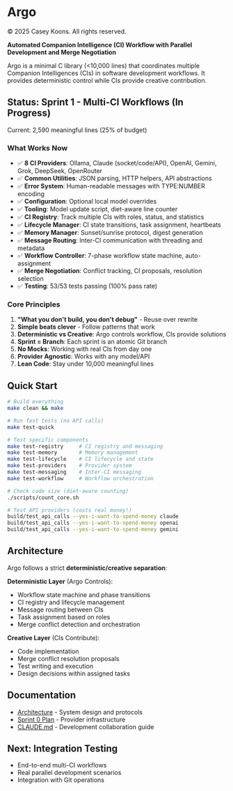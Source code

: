 # Argo
© 2025 Casey Koons. All rights reserved.

**Automated Companion Intelligence (CI) Workflow with Parallel Development and Merge Negotiation**

Argo is a minimal C library (<10,000 lines) that coordinates multiple Companion Intelligences (CIs) in software development workflows. It provides deterministic control while CIs provide creative contribution.

## Status: Sprint 1 - Multi-CI Workflows (In Progress)

Current: 2,590 meaningful lines (25% of budget)

### What Works Now
- ✅ **8 CI Providers**: Ollama, Claude (socket/code/API), OpenAI, Gemini, Grok, DeepSeek, OpenRouter
- ✅ **Common Utilities**: JSON parsing, HTTP helpers, API abstractions
- ✅ **Error System**: Human-readable messages with TYPE:NUMBER encoding
- ✅ **Configuration**: Optional local model overrides
- ✅ **Tooling**: Model update script, diet-aware line counter
- ✅ **CI Registry**: Track multiple CIs with roles, status, and statistics
- ✅ **Lifecycle Manager**: CI state transitions, task assignment, heartbeats
- ✅ **Memory Manager**: Sunset/sunrise protocol, digest generation
- ✅ **Message Routing**: Inter-CI communication with threading and metadata
- ✅ **Workflow Controller**: 7-phase workflow state machine, auto-assignment
- ✅ **Merge Negotiation**: Conflict tracking, CI proposals, resolution selection
- ✅ **Testing**: 53/53 tests passing (100% pass rate)

### Core Principles
1. **"What you don't build, you don't debug"** - Reuse over rewrite
2. **Simple beats clever** - Follow patterns that work
3. **Deterministic vs Creative**: Argo controls workflow, CIs provide solutions
4. **Sprint = Branch**: Each sprint is an atomic Git branch
5. **No Mocks**: Working with real CIs from day one
6. **Provider Agnostic**: Works with any model/API
7. **Lean Code**: Stay under 10,000 meaningful lines

## Quick Start

```bash
# Build everything
make clean && make

# Run fast tests (no API calls)
make test-quick

# Test specific components
make test-registry     # CI registry and messaging
make test-memory       # Memory management
make test-lifecycle    # CI lifecycle and state
make test-providers    # Provider system
make test-messaging    # Inter-CI messaging
make test-workflow     # Workflow orchestration

# Check code size (diet-aware counting)
./scripts/count_core.sh

# Test API providers (costs real money!)
build/test_api_calls --yes-i-want-to-spend-money claude
build/test_api_calls --yes-i-want-to-spend-money openai
build/test_api_calls --yes-i-want-to-spend-money gemini
```

## Architecture

Argo follows a strict **deterministic/creative separation**:

**Deterministic Layer** (Argo Controls):
- Workflow state machine and phase transitions
- CI registry and lifecycle management
- Message routing between CIs
- Task assignment based on roles
- Merge conflict detection and orchestration

**Creative Layer** (CIs Contribute):
- Code implementation
- Merge conflict resolution proposals
- Test writing and execution
- Design decisions within assigned tasks

## Documentation
- [Architecture](docs/plans/architecture.md) - System design and protocols
- [Sprint 0 Plan](docs/plans/sprint-0-ci-foundation.md) - Provider infrastructure
- [CLAUDE.md](CLAUDE.md) - Development collaboration guide

## Next: Integration Testing
- End-to-end multi-CI workflows
- Real parallel development scenarios
- Integration with Git operations
